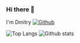 ### Hi there 👋
I'm Dmitry [![Github](https://img.shields.io/github/followers/dkatargin?label=Follow&style=social)](https://github.com/dkatargin  )

![Top Langs](https://github-readme-stats.vercel.app/api/top-langs/?username=dkatargin&hide=html&theme=vue-dark)
![Github stats](https://github-readme-stats.vercel.app/api?username=dkatargin&show_icons=true&count_private=true&line_height=40&theme=vue-dark)

<!--
**dkatargin/dkatargin** is a ✨ _special_ ✨ repository because its `README.md` (this file) appears on your GitHub profile.

Here are some ideas to get you started:

- 🔭 I’m currently working on ...
- 🌱 I’m currently learning ...
- 👯 I’m looking to collaborate on ...
- 🤔 I’m looking for help with ...
- 💬 Ask me about ...
- 📫 How to reach me: ...
- 😄 Pronouns: ...
- ⚡ Fun fact: ...
-->
